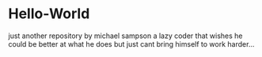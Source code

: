 # Hello-World
just another repository by michael sampson a lazy coder that wishes he could be better at what he does but just cant bring himself to work harder...

